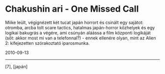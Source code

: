 # Chakushin ari - One Missed Call

Miike leült, végignézett két tucat japán horrort és csinált egy sajátot: otromba, arcba tolt scare tactics, hatalmas japán-horror közhelyek és egy logikai bakugrás a végére, ami csúnyán aláássa a film központi logikáját (sőt: akkor most mi van a telefonnal?) - ennek ellenére olyan, mint az Alien 2: kifejezetten szórakoztató iparosmunka.


2010-09-13 

----

[7], [japán]
